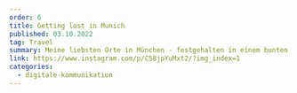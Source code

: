 ```yaml
---
order: 6
title: Getting lost in Munich
published: 03.10.2022
tag: Travel
summary: Meine liebsten Orte in München - festgehalten in einem bunten Reiseführer.
link: https://www.instagram.com/p/C58jpYuMxt2/?img_index=1
categories:
  - digitale-kommunikation
---
```


